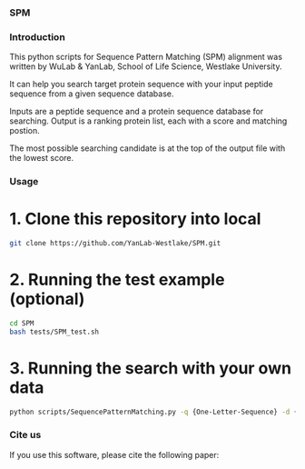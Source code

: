 ### SPM
### Introduction
This python scripts for Sequence Pattern Matching (SPM) alignment was written by WuLab & YanLab, School of Life Science, Westlake University.

It can help you search target protein sequence with your input peptide sequence from a given sequence database. 

Inputs are a peptide sequence and a protein sequence database for searching. Output is a ranking protein list, each with a score and matching postion.
 
The most possible searching candidate is at the top of the output file with the lowest score. 

### Usage

# 1. Clone this repository into local

```bash
git clone https://github.com/YanLab-Westlake/SPM.git
```

# 2. Running the test example (optional)
```bash
cd SPM
bash tests/SPM_test.sh
```

# 3. Running the search with your own data
```bash
python scripts/SequencePatternMatching.py -q {One-Letter-Sequence} -d {Search-Sequence-Library} -o {Output_name}
```

### Cite us
If you use this software, please cite the following paper:

